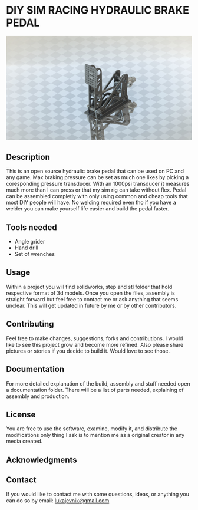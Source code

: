 # DIY SIM RACING HYDRAULIC BRAKE PEDAL

![Brake pedal](pictures/3.JPG)

## Description

This is an open source hydraulic brake pedal that can be used on PC and any game. Max braking pressure can be set as much one likes by picking a coresponding pressure transducer. With an 1000psi transducer it measures much more than I can press or that my sim rig can take without flex. Pedal can be assembled completly with only using common and cheap tools that most DIY people will have. No welding required even tho if you have a welder you can make yourself life easier and build the pedal faster. 

## Tools needed
* Angle grider
* Hand drill
* Set of wrenches
  
## Usage

Within a project you will find solidworks, step and stl folder that hold respective format of 3d models. Once you open the files, assembly is straight forward but feel free to contact me or ask anything that seems unclear. This will get updated in future by me or by other contributors.

## Contributing

Feel free to make changes, suggestions, forks and contributions. I would like to see this project grow and become more refined. Also please share pictures or stories if you decide to build it. Would love to see those. 


## Documentation

For more detailed explanation of the build, assembly and stuff needed open a documentation folder. There will be a list of parts needed, explaining of assembly and production.

## License

You are free to use the software, examine, modify it, and distribute the modifications only thing I ask is to mention me as a original creator in any media created. 

## Acknowledgments



## Contact

If you would like to contact me with some questions, ideas, or anything you can do so by email: lukajevnik@gmail.com
